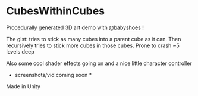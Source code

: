 # CubesWithinCubes
Procedurally generated 3D art demo with [@babyshoes](https://github.com/babyshoes) !

The gist: tries to stick as many cubes into a parent cube as it can. Then recursively tries to stick more cubes in those cubes.
Prone to crash ~5 levels deep

Also some cool shader effects going on and a nice little character controller

* screenshots/vid coming soon *

Made in Unity
